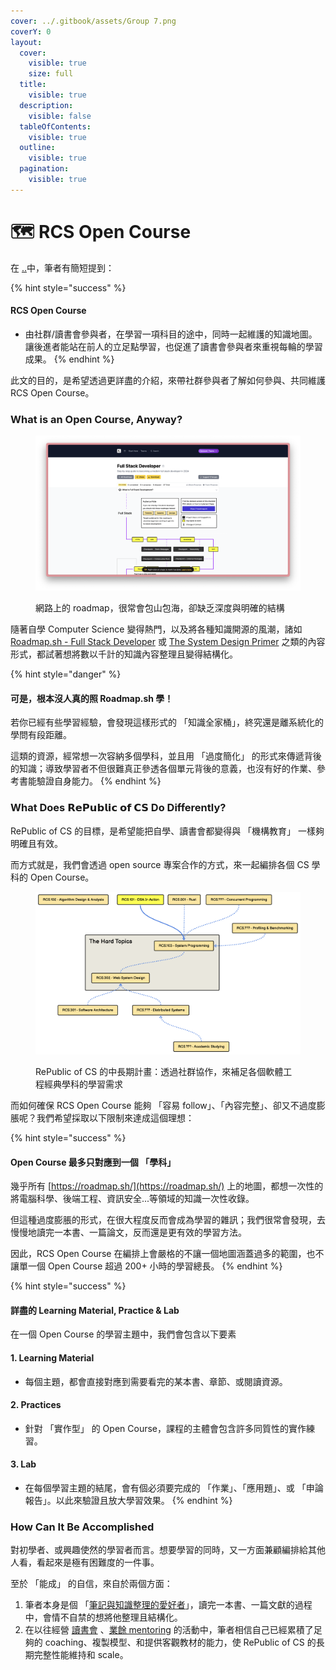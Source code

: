 ```yaml
---
cover: ../.gitbook/assets/Group 7.png
coverY: 0
layout:
  cover:
    visible: true
    size: full
  title:
    visible: true
  description:
    visible: false
  tableOfContents:
    visible: true
  outline:
    visible: true
  pagination:
    visible: true
---
```


# 🗺️ RCS Open Course

在 [..](../ "mention")中，筆者有簡短提到：

{% hint style="success" %}
#### RCS Open Course

* 由社群/讀書會參與者，在學習一項科目的途中，同時一起維護的知識地圖。\
  讓後進者能站在前人的立足點學習，也促進了讀書會參與者來重視每輪的學習成果。
{% endhint %}

此文的目的，是希望透過更詳盡的介紹，來帶社群參與者了解如何參與、共同維護 RCS Open Course。

### What is an Open Course, Anyway?

<figure><img src="../.gitbook/assets/image (15).png" alt=""><figcaption><p>網路上的 roadmap，很常會包山包海，卻缺乏深度與明確的結構</p></figcaption></figure>

隨著自學 Computer Science 變得熱門，以及將各種知識開源的風潮，諸如 [Roadmap.sh - Full Stack Developer](https://roadmap.sh/full-stack) 或 [The System Design Primer](https://github.com/donnemartin/system-design-primer) 之類的內容形式，都試著想將數以千計的知識內容整理且變得結構化。

{% hint style="danger" %}
#### 可是，根本沒人真的照 Roadmap.sh 學！

若你已經有些學習經驗，會發現這樣形式的 「知識全家桶」，終究還是離系統化的學問有段距離。

這類的資源，經常想一次容納多個學科，並且用 「過度簡化」 的形式來傳遞背後的知識；導致學習者不但很難真正參透各個單元背後的意義，也沒有好的作業、參考書能驗證自身能力。
{% endhint %}

### What Does 𝗥𝗲𝗣𝘂𝗯𝗹𝗶𝗰 𝗼𝗳 𝗖𝗦 Do Differently?

RePublic of CS 的目標，是希望能把自學、讀書會都變得與 「機構教育」 一樣夠明確且有效。

而方式就是，我們會透過 open source 專案合作的方式，來一起編排各個 CS 學科的 Open Course。

<figure><img src="../.gitbook/assets/image (25).png" alt=""><figcaption><p>RePublic of CS 的中長期計畫：透過社群協作，來補足各個軟體工程經典學科的學習需求</p></figcaption></figure>

而如何確保 RCS Open Course 能夠 「容易 follow」、「內容完整」、卻又不過度膨脹呢？我們希望採取以下限制來達成這個理想：

{% hint style="success" %}
#### Open Course 最多只對應到一個 「學科」

幾乎所有 [https://roadmap.sh/](https://roadmap.sh/) 上的地圖，都想一次性的將電腦科學、後端工程、資訊安全...等領域的知識一次性收錄。

但這種過度膨脹的形式，在很大程度反而會成為學習的雜訊；我們很常會發現，去慢慢地讀完一本書、一篇論文，反而還是更有效的學習方法。



因此，RCS Open Course 在編排上會嚴格的不讓一個地圖涵蓋過多的範圍，也不讓單一個 Open Course 超過 200+ 小時的學習總長。
{% endhint %}

{% hint style="success" %}
#### 詳盡的 Learning Material, Practice & Lab

在一個 Open Course 的學習主題中，我們會包含以下要素



#### 1. Learning Material

* 每個主題，都會直接對應到需要看完的某本書、章節、或閱讀資源。



#### 2. Practices

* 針對 「實作型」 的 Open Course，課程的主體會包含許多同質性的實作練習。



#### 3. Lab

* 在每個學習主題的結尾，會有個必須要完成的 「作業」、「應用題」、或 「申論報告」。以此來驗證且放大學習效果。
{% endhint %}

### How Can It Be Accomplished

對初學者、或興趣使然的學習者而言。想要學習的同時，又一方面兼顧編排給其他人看，看起來是極有困難度的一件事。

至於 「能成」 的自信，來自於兩個方面：

1. 筆者本身是個 「[筆記與知識整理的愛好者](https://app.heptabase.com/w/98f3311b812edc1184a454213ec35e583c543a3b35fb510d04dea723c9b6831c)」，讀完一本書、一篇文獻的過程中，會情不自禁的想將他整理且結構化。
2. 在以往經營 [讀書會](https://www.notion.so/be-studying-group/919a2f82e7604cb1bee1f8ee00e5a9e6?v=565b8be8718648879a3bff64405332c0) 、[業餘 mentoring](https://app.heptabase.com/w/2328f90adfc761a962dc548d448936314c1c5ba4fb6ed004a9eccbb6594d515e) 的活動中，筆者相信自己已經累積了足夠的 coaching、複製模型、和提供客觀教材的能力，使 RePublic of CS 的長期完整性能維持和 scale。

